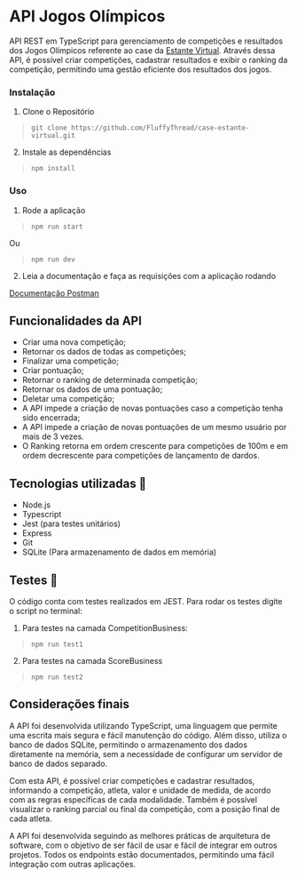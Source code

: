 # API Jogos Olímpicos

API REST em TypeScript para gerenciamento de competições e resultados dos Jogos Olímpicos referente ao case da [Estante Virtual](https://github.com/estantevirtual/teste_ev). Através dessa API, é possível criar competições, cadastrar resultados e exibir o ranking da competição, permitindo uma gestão eficiente dos resultados dos jogos.

### Instalação

 1. Clone o Repositório

> `git clone https://github.com/FluffyThread/case-estante-virtual.git`

 2. Instale as dependências

> `npm install`

### Uso

 1. Rode a aplicação

> `npm run start`

Ou

> `npm run dev`
 

 2. Leia a documentação e faça as requisições com a aplicação rodando
 
[Documentação Postman](https://documenter.getpostman.com/view/22367197/2s93XwyPfa)

## Funcionalidades da API

 - Criar uma nova competição;
 - Retornar os dados de todas as competições;
 - Finalizar uma competição;
 - Criar pontuação;
 - Retornar o ranking de determinada competição;
 - Retornar os dados de uma pontuação;
 - Deletar uma competição;
 - A API impede a criação de novas pontuações caso a competição tenha sido encerrada;
 - A API impede a criação de novas pontuações de um mesmo usuário por mais de 3 vezes.
 - O Ranking retorna em ordem crescente para competições de 100m e em ordem decrescente para competições de lançamento de dardos.

## Tecnologias utilizadas 🚀

 - Node.js
 - Typescript
 - Jest (para testes unitários)
 - Express
 - Git
 - SQLite (Para armazenamento de dados em memória)

## Testes 🚨

O código conta com testes realizados em JEST. Para rodar os testes digite o script no terminal:

 1. Para testes na camada CompetitionBusiness:
 

> `npm run test1`

 2. Para testes na camada ScoreBusiness
 
 

> `npm run test2`

## Considerações finais

A API foi desenvolvida utilizando TypeScript, uma linguagem que permite uma escrita mais segura e fácil manutenção do código. Além disso, utiliza o banco de dados SQLite, permitindo o armazenamento dos dados diretamente na memória, sem a necessidade de configurar um servidor de banco de dados separado.

Com esta API, é possível criar competições e cadastrar resultados, informando a competição, atleta, valor e unidade de medida, de acordo com as regras específicas de cada modalidade. Também é possível visualizar o ranking parcial ou final da competição, com a posição final de cada atleta.

A API foi desenvolvida seguindo as melhores práticas de arquitetura de software, com o objetivo de ser fácil de usar e fácil de integrar em outros projetos. Todos os endpoints estão documentados, permitindo uma fácil integração com outras aplicações.

 
